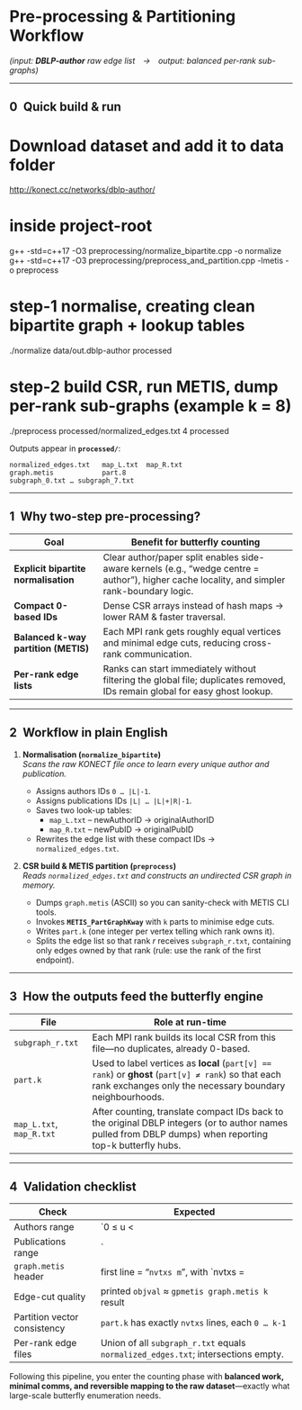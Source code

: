 # Pre-processing & Partitioning Workflow  
*(input: **DBLP-author** raw edge list → output: balanced per-rank sub-graphs)*

---

## 0 Quick build & run

# Download dataset and add it to data folder
http://konect.cc/networks/dblp-author/

# inside project-root
g++ -std=c++17 -O3 preprocessing/normalize_bipartite.cpp -o normalize
g++ -std=c++17 -O3 preprocessing/preprocess_and_partition.cpp -lmetis -o preprocess

# step-1  normalise, creating clean bipartite graph + lookup tables
./normalize data/out.dblp-author processed

# step-2  build CSR, run METIS, dump per-rank sub-graphs (example k = 8)
./preprocess processed/normalized_edges.txt 4 processed


Outputs appear in **`processed/`**:
```
normalized_edges.txt   map_L.txt  map_R.txt
graph.metis            part.8
subgraph_0.txt … subgraph_7.txt
```

---

## 1 Why two-step pre-processing?

| Goal | Benefit for butterfly counting |
|------|--------------------------------|
| **Explicit bipartite normalisation** | Clear author/paper split enables side-aware kernels (e.g., “wedge centre = author”), higher cache locality, and simpler rank-boundary logic. |
| **Compact 0-based IDs** | Dense CSR arrays instead of hash maps → lower RAM & faster traversal. |
| **Balanced k-way partition (METIS)** | Each MPI rank gets roughly equal vertices and minimal edge cuts, reducing cross-rank communication. |
| **Per-rank edge lists** | Ranks can start immediately without filtering the global file; duplicates removed, IDs remain global for easy ghost lookup. |

---

## 2 Workflow in plain English

1. **Normalisation (`normalize_bipartite`)**  
   *Scans the raw KONECT file once to learn every unique author and publication.*  
   * Assigns authors IDs `0 … |L|-1`.  
   * Assigns publications IDs `|L| … |L|+|R|-1`.  
   * Saves two look-up tables:  
     * `map_L.txt` – newAuthorID → originalAuthorID  
     * `map_R.txt` – newPubID → originalPubID  
   * Rewrites the edge list with these compact IDs → `normalized_edges.txt`.

2. **CSR build & METIS partition (`preprocess`)**  
   *Reads `normalized_edges.txt` and constructs an undirected CSR graph in memory.*  
   * Dumps `graph.metis` (ASCII) so you can sanity-check with METIS CLI tools.  
   * Invokes **`METIS_PartGraphKway`** with `k` parts to minimise edge cuts.  
   * Writes `part.k` (one integer per vertex telling which rank owns it).  
   * Splits the edge list so that rank *r* receives `subgraph_r.txt`, containing only edges owned by that rank (rule: use the rank of the first endpoint).

---

## 3 How the outputs feed the butterfly engine

| File | Role at run-time |
|------|------------------|
| `subgraph_r.txt` | Each MPI rank builds its local CSR from this file—no duplicates, already 0-based. |
| `part.k` | Used to label vertices as **local** (`part[v] == rank`) or **ghost** (`part[v] ≠ rank`) so that each rank exchanges only the necessary boundary neighbourhoods. |
| `map_L.txt`, `map_R.txt` | After counting, translate compact IDs back to the original DBLP integers (or to author names pulled from DBLP dumps) when reporting top-k butterfly hubs. |

---

## 4 Validation checklist

| Check | Expected |
|-------|----------|
| Authors range | `0 ≤ u < |L|` in every edge line |
| Publications range | `|L| ≤ v < |L|+|R|` in every edge line |
| `graph.metis` header | first line = “`nvtxs m`”, with `nvtxs = |L|+|R|` |
| Edge-cut quality | printed `objval` ≈ `gpmetis graph.metis k` result |
| Partition vector consistency | `part.k` has exactly `nvtxs` lines, each `0 … k-1` |
| Per-rank edge files | Union of all `subgraph_r.txt` equals `normalized_edges.txt`; intersections empty. |

Following this pipeline, you enter the counting phase with **balanced work, minimal comms, and reversible mapping to the raw dataset**—exactly what large-scale butterfly enumeration needs.
```
